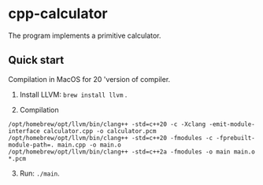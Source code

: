 # cpp-calculator
The program implements a primitive calculator.

## Quick start
Compilation in MacOS for 20 'version of compiler.
1) Install LLVM: ```brew install llvm``` .

2) Compilation

``` 
/opt/homebrew/opt/llvm/bin/clang++ -std=c++20 -c -Xclang -emit-module-interface calculator.cpp -o calculator.pcm
/opt/homebrew/opt/llvm/bin/clang++ -std=c++20 -fmodules -c -fprebuilt-module-path=. main.cpp -o main.o
/opt/homebrew/opt/llvm/bin/clang++ -std=c++2a -fmodules -o main main.o *.pcm
```

3) Run: ```./main```.